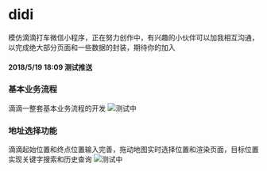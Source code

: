 # didi
模仿滴滴打车微信小程序，正在努力创作中，有兴趣的小伙伴可以加我相互沟通，以完成绝大部分页面和一些数据的封装，期待你的加入
#### 2018/5/19 18:09 测试推送
### 基本业务流程
滴滴一整套基本业务流程的开发
![测试中](https://github.com/WsmDyj/didi/blob/master/images/GIF3.gif)
### 地址选择功能
滴滴起始位置和终点位置输入完善，拖动地图实时选择位置和渲染页面，目标位置实现关键字搜索和历史查询
![测试中](https://github.com/WsmDyj/didi/blob/master/images/START-END.gif)
